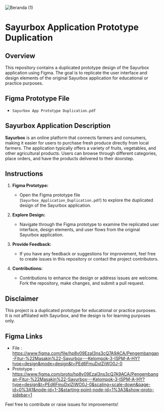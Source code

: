 ![Beranda (1)](https://github.com/dudinurdiyans/Sayurbox-App-Prototype-Duplication/assets/135699744/cd06e153-ef1d-4439-b79c-a0364e202e3e)

# Sayurbox Application Prototype Duplication

## Overview

This repository contains a duplicated prototype design of the Sayurbox application using Figma. The goal is to replicate the user interface and design elements of the original Sayurbox application for educational or practice purposes.

## Figma Prototype File

- `Sayurbox App Prototype Duplication.pdf`

## Sayurbox Application Description

**Sayurbox** is an online platform that connects farmers and consumers, making it easier for users to purchase fresh produce directly from local farmers. The application typically offers a variety of fruits, vegetables, and other agricultural products. Users can browse through different categories, place orders, and have the products delivered to their doorstep.

## Instructions

1. **Figma Prototype:**
   - Open the Figma prototype file (`Sayurbox_Application_Duplication.pdf`) to explore the duplicated design of the Sayurbox application.

2. **Explore Design:**
   - Navigate through the Figma prototype to examine the replicated user interface, design elements, and user flows from the original Sayurbox application.

3. **Provide Feedback:**
   - If you have any feedback or suggestions for improvement, feel free to create issues in this repository or contact the project contributors.

4. **Contributions:**
   - Contributions to enhance the design or address issues are welcome. Fork the repository, make changes, and submit a pull request.

## Disclaimer

This project is a duplicated prototype for educational or practice purposes. It is not affiliated with Sayurbox, and the design is for learning purposes only.

## Figma Links
- File : https://www.figma.com/file/hp8v09EzaI3ns3cQ7A9ACA/Pengembangan-Fitur-%22Masakin%22-Sayurbox---Kelompok-3-ISPM-A-HY?type=design&mode=design&t=PEd6FmuDxIZiWO0J-0
- Prototype : https://www.figma.com/proto/hp8v09EzaI3ns3cQ7A9ACA/Pengembangan-Fitur-%22Masakin%22-Sayurbox---Kelompok-3-ISPM-A-HY?type=design&t=PEd6FmuDxIZiWO0J-0&scaling=scale-down&page-id=0%3A1&node-id=1-3&starting-point-node-id=1%3A3&show-proto-sidebar=1

Feel free to contribute or raise issues for improvements!


